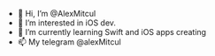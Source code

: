 - 👋 Hi, I’m @AlexMitcul
- 👀 I’m interested in iOS dev. 
- 🌱 I’m currently learning Swift and iOS apps creating
- 📫 My telegram @alexMitcul

<!---
AlexMitcul/AlexMitcul is a ✨ special ✨ repository because its `README.md` (this file) appears on your GitHub profile.
You can click the Preview link to take a look at your changes.
--->
